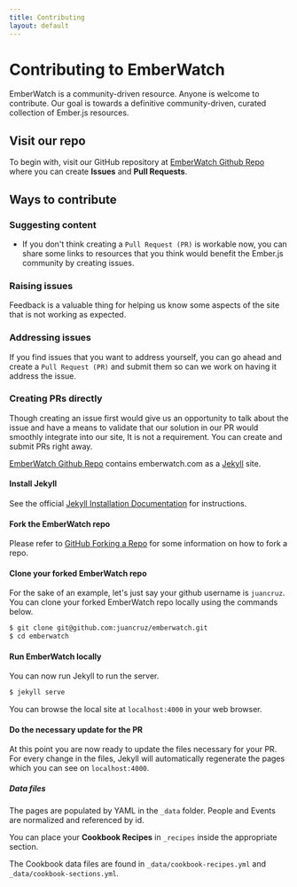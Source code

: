```yaml
---
title: Contributing
layout: default
---
```

# Contributing to EmberWatch

EmberWatch is a community-driven resource. Anyone is welcome to contribute.
Our goal is towards a definitive community-driven, curated collection of Ember.js resources.

## Visit our repo

To begin with, visit our GitHub repository at [EmberWatch Github Repo](https://github.com/emberwatch/emberwatch) where you can create __Issues__ and __Pull Requests__.

## Ways to contribute

### Suggesting content
  - If you don't think creating a `Pull Request (PR)` is workable now, you can share some links to resources that you think would benefit the Ember.js community by creating issues.

### Raising issues

Feedback is a valuable thing for helping us know some aspects of the site that is not working as expected.

### Addressing issues

If you find issues that you want to address yourself, you can go ahead and create a `Pull Request (PR)` and submit them so can we work on having it address the issue.

### Creating PRs directly

Though creating an issue first would give us an opportunity to talk about the issue and have a means to validate that our solution in our PR would smoothly integrate into our site, It is not a requirement. You can create and submit PRs right away.

[EmberWatch Github Repo](https://github.com/emberwatch/emberwatch) contains emberwatch.com as a [Jekyll](http://jekyllrb.com) site.

#### Install Jekyll

See the official [Jekyll Installation Documentation](http://jekyllrb.com/docs/installation/) for instructions.

#### Fork the EmberWatch repo

Please refer to [GitHub Forking a Repo](https://help.github.com/articles/fork-a-repo/) for some information on how to fork a repo.

#### Clone your forked EmberWatch repo

For the sake of an example, let's just say your github username is `juancruz`. You can clone your forked EmberWatch repo locally using the commands below.

```bash
$ git clone git@github.com:juancruz/emberwatch.git
$ cd emberwatch
```

#### Run EmberWatch locally

You can now run Jekyll to run the server.

```bash
$ jekyll serve
```

You can browse the local site at `localhost:4000` in your web browser.

#### Do the necessary update for the PR

At this point you are now ready to update the files necessary for your PR. For every change in the files, Jekyll will automatically regenerate the pages which you can see on `localhost:4000`.

##### Data files

The pages are populated by YAML in the `_data` folder. People and Events are normalized and referenced by id.

You can place your **Cookbook Recipes** in `_recipes` inside the appropriate section.

The Cookbook data files are found in `_data/cookbook-recipes.yml` and `_data/cookbook-sections.yml`.
